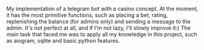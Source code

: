 My implementation of a telegram bot with a casino concept. At the moment, it has the most primitive functions, such as placing a bet, rating, replenishing the balance (for admins only) and sending a message to the admin. It's not perfect at all, and if I'm not lazy, I'll slowly improve it:) The main task that faced me was to apply all my knowledge in this project, such as aiogram, sqlite and basic python features.
